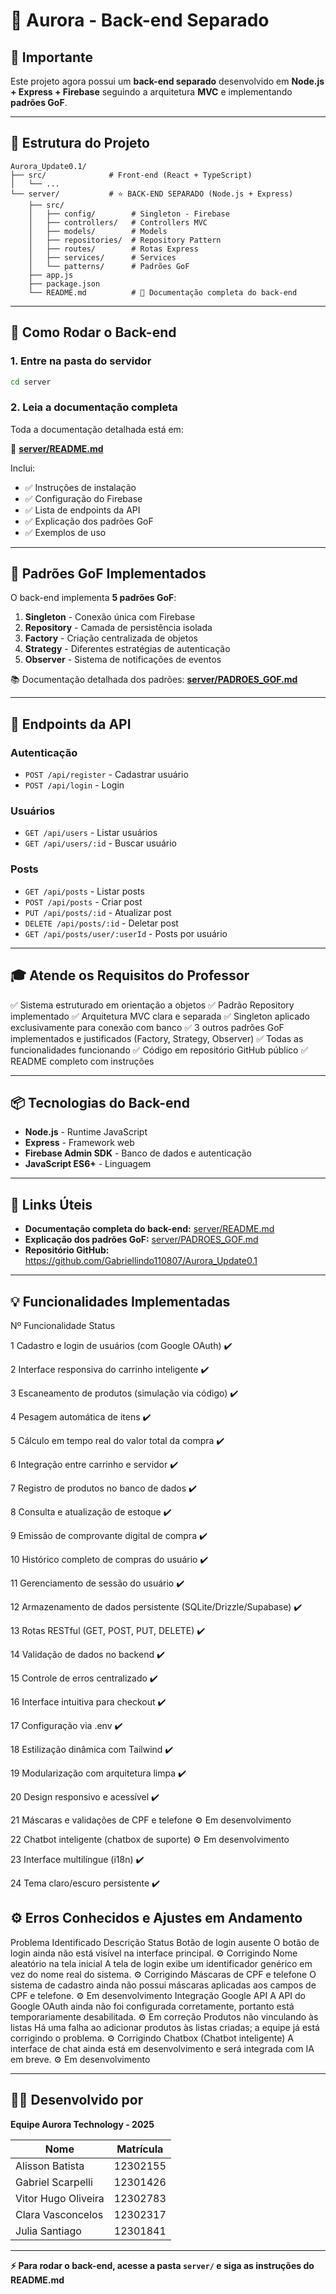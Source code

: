 # 🔧 Aurora - Back-end Separado

## 📢 Importante

Este projeto agora possui um **back-end separado** desenvolvido em **Node.js + Express + Firebase** seguindo a arquitetura **MVC** e implementando **padrões GoF**.

---

## 📂 Estrutura do Projeto

```
Aurora_Update0.1/
├── src/              # Front-end (React + TypeScript)
│   └── ...
└── server/           # ⭐ BACK-END SEPARADO (Node.js + Express)
    ├── src/
    │   ├── config/        # Singleton - Firebase
    │   ├── controllers/   # Controllers MVC
    │   ├── models/        # Models
    │   ├── repositories/  # Repository Pattern
    │   ├── routes/        # Rotas Express
    │   ├── services/      # Services
    │   └── patterns/      # Padrões GoF
    ├── app.js
    ├── package.json
    └── README.md          # 📖 Documentação completa do back-end
```

---

## 🚀 Como Rodar o Back-end

### 1. Entre na pasta do servidor

```bash
cd server
```

### 2. Leia a documentação completa

Toda a documentação detalhada está em:

📖 **[server/README.md](./server/README.md)**

Inclui:
- ✅ Instruções de instalação
- ✅ Configuração do Firebase
- ✅ Lista de endpoints da API
- ✅ Explicação dos padrões GoF
- ✅ Exemplos de uso

---

## 🎯 Padrões GoF Implementados

O back-end implementa **5 padrões GoF**:

1. **Singleton** - Conexão única com Firebase
2. **Repository** - Camada de persistência isolada
3. **Factory** - Criação centralizada de objetos
4. **Strategy** - Diferentes estratégias de autenticação
5. **Observer** - Sistema de notificações de eventos

📚 Documentação detalhada dos padrões: **[server/PADROES_GOF.md](./server/PADROES_GOF.md)**

---

## 📡 Endpoints da API

### Autenticação
- `POST /api/register` - Cadastrar usuário
- `POST /api/login` - Login

### Usuários
- `GET /api/users` - Listar usuários
- `GET /api/users/:id` - Buscar usuário

### Posts
- `GET /api/posts` - Listar posts
- `POST /api/posts` - Criar post
- `PUT /api/posts/:id` - Atualizar post
- `DELETE /api/posts/:id` - Deletar post
- `GET /api/posts/user/:userId` - Posts por usuário

---

## 🎓 Atende os Requisitos do Professor

✅ Sistema estruturado em orientação a objetos
✅ Padrão Repository implementado
✅ Arquitetura MVC clara e separada
✅ Singleton aplicado exclusivamente para conexão com banco
✅ 3 outros padrões GoF implementados e justificados (Factory, Strategy, Observer)
✅ Todas as funcionalidades funcionando
✅ Código em repositório GitHub público
✅ README completo com instruções

---

## 📦 Tecnologias do Back-end

- **Node.js** - Runtime JavaScript
- **Express** - Framework web
- **Firebase Admin SDK** - Banco de dados e autenticação
- **JavaScript ES6+** - Linguagem

---

## 🔗 Links Úteis

- **Documentação completa do back-end:** [server/README.md](./server/README.md)
- **Explicação dos padrões GoF:** [server/PADROES_GOF.md](./server/PADROES_GOF.md)
- **Repositório GitHub:** https://github.com/Gabriellindo110807/Aurora_Update0.1

---
## 💡 Funcionalidades Implementadas
Nº	Funcionalidade	Status

1	Cadastro e login de usuários (com Google OAuth)	✔️

2	Interface responsiva do carrinho inteligente	✔️

3	Escaneamento de produtos (simulação via código)	✔️

4	Pesagem automática de itens	✔️

5	Cálculo em tempo real do valor total da compra	✔️

6	Integração entre carrinho e servidor	✔️

7	Registro de produtos no banco de dados	✔️

8	Consulta e atualização de estoque	✔️

9	Emissão de comprovante digital de compra	✔️

10	Histórico completo de compras do usuário	✔️

11	Gerenciamento de sessão do usuário	✔️

12	Armazenamento de dados persistente (SQLite/Drizzle/Supabase)	✔️

13	Rotas RESTful (GET, POST, PUT, DELETE)	✔️

14	Validação de dados no backend	✔️

15	Controle de erros centralizado	✔️

16	Interface intuitiva para checkout	✔️

17	Configuração via .env	✔️

18	Estilização dinâmica com Tailwind	✔️

19	Modularização com arquitetura limpa	✔️

20	Design responsivo e acessível	✔️

21	Máscaras e validações de CPF e telefone	⚙️ Em desenvolvimento

22	Chatbot inteligente (chatbox de suporte)	⚙️ Em desenvolvimento

23	Interface multilíngue (i18n)	✔️

24	Tema claro/escuro persistente	✔️

## ⚙️ Erros Conhecidos e Ajustes em Andamento
Problema Identificado	Descrição	Status
Botão de login ausente	O botão de login ainda não está visível na interface principal.	⚙️ Corrigindo
Nome aleatório na tela inicial	A tela de login exibe um identificador genérico em vez do nome real do sistema.	⚙️ Corrigindo
Máscaras de CPF e telefone	O sistema de cadastro ainda não possui máscaras aplicadas aos campos de CPF e telefone.	⚙️ Em desenvolvimento
Integração Google API	A API do Google OAuth ainda não foi configurada corretamente, portanto está temporariamente desabilitada.	⚙️ Em correção
Produtos não vinculando às listas	Há uma falha ao adicionar produtos às listas criadas; a equipe já está corrigindo o problema.	⚙️ Corrigindo
Chatbox (Chatbot inteligente)	A interface de chat ainda está em desenvolvimento e será integrada com IA em breve.	⚙️ Em desenvolvimento


---
## 👨‍💻 Desenvolvido por

**Equipe Aurora Technology - 2025**

| Nome | Matrícula |
|------|-----------|
| Alisson Batista | 12302155 |
| Gabriel Scarpelli | 12301426 |
| Vitor Hugo Oliveira | 12302783 |
| Clara Vasconcelos | 12302317 |
| Julia Santiago | 12301841 |

---

**⚡ Para rodar o back-end, acesse a pasta `server/` e siga as instruções do README.md**
